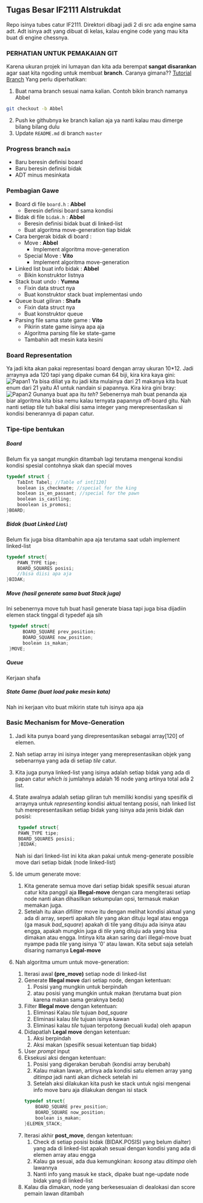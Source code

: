 ## Tugas Besar IF2111 Alstrukdat
Repo isinya tubes catur  IF2111.
Direktori dibagi jadi 2 di src ada engine sama adt. Adt isinya adt yang dibuat di kelas, kalau engine code yang mau kita buat di engine chessnya.


### PERHATIAN UNTUK PEMAKAIAN GIT
Karena ukuran projek ini lumayan dan kita ada berempat **sangat disarankan** agar saat kita ngoding untuk membuat **branch**. Caranya gimana?? [Tutorial Branch](https://github.com/Kunena/Kunena-Forum/wiki/Create-a-new-branch-with-git-and-manage-branches)
Yang perlu diperhatikan:
1. Buat nama branch sesuai nama kalian. Contoh bikin branch namanya Abbel
```bash
git checkout -b Abbel
```
2. Push ke githubnya ke branch kalian aja ya nanti kalau mau dimerge bilang bilang dulu
3. Update `README.md` di branch `master`

### Progress branch `main`
* Baru beresin definisi board
* Baru beresin definisi bidak
* ADT minus mesinkata
   


### Pembagian Gawe
* Board di file `board.h` : **Abbel** 
  * Beresin definisi board sama kondisi
* Bidak di file `bidak.h` : **Abbel**
  * Beresin definisi bidak buat di linked-list
  * Buat algoritma move-generation tiap bidak
* Cara bergerak bidak di board :
  * Move : **Abbel**
    * Implement algoritma move-generation
  * Special Move : **Vito**
    * Implement algoritma move-generation
* Linked list buat info bidak : **Abbel**
  * Bikin konstruktor listnya
* Stack buat undo : **Yumna**
  * Fixin data struct nya
  * Buat konstruktor stack buat implementasi undo
* Queue buat giliran : **Shafa**
  * Fixin data struct nya
  * Buat konstruktor queue
* Parsing file sama state game : **Vito**
  * Pikirin state game isinya apa aja
  * Algoritma parsing file ke state-game
  * Tambahin adt mesin kata kesini


### Board Representation
Ya jadi kita akan pakai representasi board dengan array ukuran 10*12. Jadi arraynya ada 120 tapi yang dipake cuman 64 biji, kira kira kaya gini:
![Papan1](papan1.jpg)
Ya bisa diliat ya itu jadi kita mulainya dari 21 makanya kita buat enum dari 21 yaitu A1 untuk nandain si papannya. Kira kira gini bray:
![Papan2](papan2.jpg)
Gunanya buat apa itu *teh*? Sebenernya mah buat penanda aja biar algoritma kita bisa nemu kalau ternyata papannya off-board gitu.
Nah nanti setiap *tile* tuh bakal diisi sama integer yang merepresentasikan si kondisi benerannya di papan catur.

### Tipe-tipe bentukan
##### Board
Belum fix ya sangat mungkin ditambah lagi terutama mengenai kondisi kondisi spesial contohnya skak dan special moves
```c
typedef struct {
    TabInt Tabel; //Table of int[120]
    boolean is_checkmate; //special for the king
    boolean is_en_passant; //special for the pawn
    boolean is_castling;
    booolean is_promosi;
}BOARD;
```
##### Bidak (buat Linked List)
Belum fix juga bisa ditambahin apa aja terutama saat udah implement linked-list
```c
typedef struct{
    PAWN_TYPE tipe;
    BOARD_SQUARES posisi;
    //bisa diisi apa aja
}BIDAK;
````
##### Move (hasil generate sama buat Stack juga)
Ini sebenernya move tuh buat hasil generate biasa tapi juga bisa dijadiin elemen stack tinggal di typedef aja sih
```c
 typedef struct{
      BOARD_SQUARE prev_position;
      BOARD_SQUARE now_position;
      boolean is_makan;
 }MOVE;
```
##### Queue 
Kerjaan shafa
##### State Game (buat load pake mesin kata)
Nah ini kerjaan vito buat mikirin state tuh isinya apa aja



### Basic Mechanism for Move-Generation
1. Jadi kita punya board yang direpresentasikan sebagai array[120] of elemen.
2. Nah setiap array ini isinya integer yang merepresentasikan objek yang sebenarnya yang ada di setiap *tile* catur.
3. Kita juga punya linked-list yang isinya adalah setiap bidak yang ada di papan catur *which is* jumlahnya adalah 16 node yang artinya total ada 2 list.
4. State awalnya adalah setiap giliran tuh memiliki kondisi yang spesifik di arraynya untuk *representing* kondisi aktual tentang posisi, nah linked list tuh merepresentasikan setiap bidak yang isinya ada jenis bidak dan posisi:
   ```c
    typedef struct{
    PAWN_TYPE tipe;
    BOARD_SQUARES posisi;
    }BIDAK;
   ```
    Nah isi dari linked-list ini kita akan pakai untuk meng-generate possible move dari setiap bidak (node linked-list)
5. Ide umum generate move:
   1. Kita generate semua move dari setiap bidak spesifik sesuai aturan catur kita panggil aja **Illegal-move** dengan cara mengiterasi setiap node nanti akan dihasilkan sekumpulan opsi, termasuk makan memakan juga.
   2. Setelah itu akan difiliter move itu dengan melihat kondisi aktual yang ada di array, seperti apakah *tile* yang akan dituju legal atau engga (ga masuk *bad_square*) apakah di tile yang dituju ada isinya atau engga, apakah mungkin juga di *tile* yang dituju ada yang bisa dimakan atau engga. Intinya kita akan saring dari illegal-move buat nyampe pada *tile* yang isinya '0' atau lawan. Kita sebut saja setelah disaring namanya **Legal-move**

6. Nah algoritma umum untuk move-generation:
   1. Iterasi awal **(pre_move)** setiap node di linked-list 
   2. Generate **Illegal move** dari setiap node, dengan ketentuan:
      1. Posisi yang mungkin untuk berpindah
      2. atau posisi yang mungkin untuk makan (terutama buat pion karena makan sama geraknya beda)
   3. Filter **Illegal move** dengan ketentuan:
      1. Eliminasi Kalau *tile* tujuan *bad_square* 
      2. Eliminasi kalau *tile* tujuan isinya kawan
      3. Eliminasi kalau *tile* tujuan terpotong (kecuali kuda) oleh apapun
   4. Didapatlah **Legal move** dengan ketentuan:
      1. Aksi berpindah
      2. Aksi makan (spesifik sesuai ketentuan tiap bidak)
   5. User *prompt* input
   6. Eksekusi aksi dengan ketentuan:
      1. Posisi yang digerakan berubah (kondisi array berubah)
      2. Kalau makan lawan, artinya ada kondisi satu elemen array yang *ditimpa* jadi nanti akan dicheck setelah ini 
      3. Setelah aksi dilakukan kita push ke stack untuk ngisi mengenai info move baru aja dilakukan dengan isi stack
      ```c
      typedef struct{
          BOARD_SQUARE prev_position;
          BOARD_SQUARE now_position;
          boolean is_makan;
      }ELEMEN_STACK;
      ```
   7. Iterasi akhir **post_move**, dengan ketentuan:
      1. Check di setiap posisi bidak (BIDAK.POSISI yang belum dialter) yang ada di linked-list apakah sesuai dengan kondisi yang ada di elemen array atau engga
      2. Kalau ga sesuai, ada dua kemungkinan: *kosong* atau *ditimpa* oleh lawannya
      3. Nanti info yang masuk ke stack, dipake buat nge-update node bidak yang di linked-list
   8. Kalau dia dimakan, node yang berkesesuaian di dealokasi dan score pemain lawan ditambah







